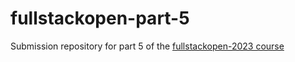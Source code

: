 # fullstackopen-part-5

Submission repository for part 5 of the [fullstackopen-2023 course](https://fullstackopen.com/en/)
